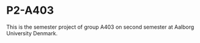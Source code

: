# P2-A403
This is the semester project of group A403 on second semester at Aalborg University Denmark.
